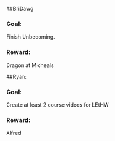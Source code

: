 ##BriDawg

### Goal:

Finish Unbecoming.

### Reward:

Dragon at Micheals

##Ryan:

### Goal:

Create at least 2 course videos for LEtHW

### Reward:

Alfred






